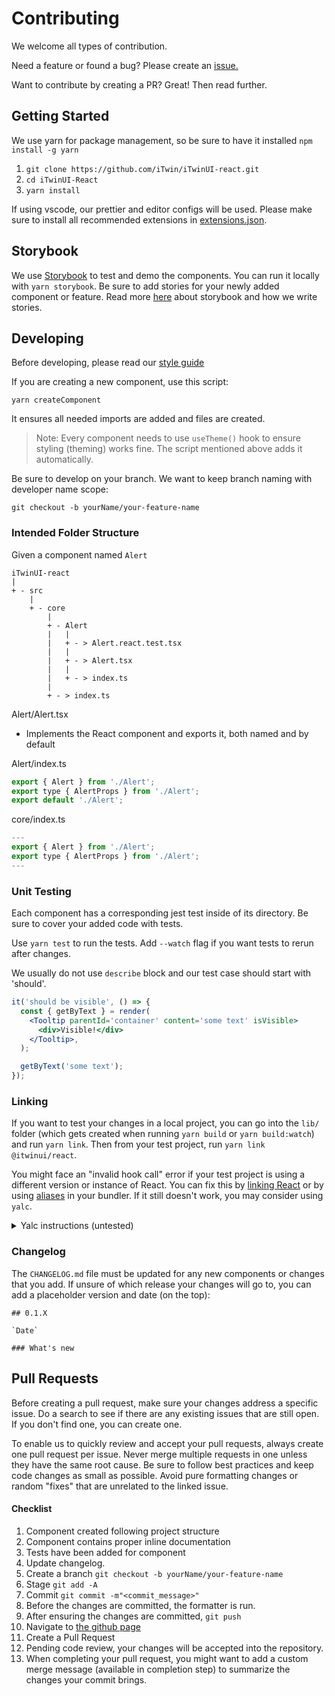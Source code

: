 # Contributing
We welcome all types of contribution. 

Need a feature or found a bug? Please create an [issue.](https://github.com/iTwin/iTwinUI-react/issues)

Want to contribute by creating a PR? Great! Then read further.

## Getting Started
We use yarn for package management, so be sure to have it installed
 `npm install -g yarn`

1. `git clone https://github.com/iTwin/iTwinUI-react.git`
2. `cd iTwinUI-React`
3. `yarn install`

If using vscode, our prettier and editor configs will be used.
Please make sure to install all recommended extensions in [extensions.json](./.vscode/extensions.json).

## Storybook
We use [Storybook](https://storybook.js.org) to test and demo the components. You can run it locally with `yarn storybook`.
Be sure to add stories for your newly added component or feature. Read more [here](./stories/README.md) about storybook and how we write stories.

## Developing

Before developing, please read our [style guide](./STYLEGUIDE.md)

If you are creating a new component, use this script:

`yarn createComponent`

It ensures all needed imports are added and files are created.

> Note: Every component needs to use `useTheme()` hook to ensure styling (theming) works fine. The script mentioned above adds it automatically.

Be sure to develop on your branch. We want to keep branch naming with developer name scope:

`git checkout -b yourName/your-feature-name`

### Intended Folder Structure

Given a component named `Alert`

```
iTwinUI-react
|
+ - src
    |
    + - core
        |
        + - Alert
        |   |
        |   + - > Alert.react.test.tsx
        |   |
        |   + - > Alert.tsx
        |   |
        |   + - > index.ts
        |
        + - > index.ts
```

Alert/Alert.tsx

- Implements the React component and exports it, both named and by default

Alert/index.ts

```jsx
export { Alert } from './Alert';
export type { AlertProps } from './Alert';
export default './Alert';
```

core/index.ts

```jsx
---
export { Alert } from './Alert';
export type { AlertProps } from './Alert';
---
```

### Unit Testing

Each component has a corresponding jest test inside of its directory. Be sure to cover your added code with tests.

Use `yarn test` to run the tests. Add `--watch` flag if you want tests to rerun after changes.

We usually do not use `describe` block and our test case should start with 'should'.

```jsx
it('should be visible', () => {
  const { getByText } = render(
    <Tooltip parentId='container' content='some text' isVisible>
      <div>Visible!</div>
    </Tooltip>,
  );

  getByText('some text');
});
```

### Linking
If you want to test your changes in a local project, you can go into the `lib/` folder (which gets created when running `yarn build` or `yarn build:watch`) and run `yarn link`. Then from your test project, run `yarn link @itwinui/react`.

You might face an "invalid hook call" error if your test project is using a different version or instance of React. You can fix this by [linking React](https://reactjs.org/warnings/invalid-hook-call-warning.html#duplicate-react) or by using [aliases](https://github.com/facebook/react/issues/13991#issuecomment-463486871) in your bundler. If it still doesn't work, you may consider using `yalc`.

<details>
<summary>Yalc instructions (untested)</summary>
You may want to install `yalc`, `concurrently`, and `nodemon` or `chokidar-cli` globally to compile and push changes to another project linked to iTwinUI-react.
Add these scripts to package.json:
<pre>
  "watch": "concurrently --kill-others \"yarn watch:tsx\" \"yarn watch:yalc:push\"",
  "watch:tsx": "tsc --watch",
  "watch:yalc:push": "delay 20 && cd lib && nodemon -e js,ts,tsx,d.ts -x \"yalc push\"",
</pre>
Chokidar version:
<pre>
  "watch:yalc:push": "delay 20 && cd lib && chokidar \"**/*.js\" \"**/*.ts\" \"**/*.tsx\" \"**/*.d.ts\" -c \"yalc push\"",
</pre>
</details>


### Changelog

The `CHANGELOG.md` file must be updated for any new components or changes that you add. If unsure of which release your changes will go to, you can add a placeholder version and date (on the top):
```
## 0.1.X

`Date`

### What's new
```

## Pull Requests

Before creating a pull request, make sure your changes address a specific issue. Do a search to see if there are any existing issues that are still open. If you don't find one, you can create one.

To enable us to quickly review and accept your pull requests, always create one pull request per issue. Never merge multiple requests in one unless they have the same root cause. Be sure to follow best practices and keep code changes as small as possible. Avoid pure formatting changes or random "fixes" that are unrelated to the linked issue.

#### Checklist

1. Component created following project structure
2. Component contains proper inline documentation
3. Tests have been added for component
4. Update changelog.
5. Create a branch `git checkout -b yourName/your-feature-name`
6. Stage `git add -A`
7. Commit `git commit -m"<commit_message>"`
8. Before the changes are committed, the formatter is run.
9. After ensuring the changes are committed, `git push`
10. Navigate to [the github page](https://github.com/iTwin/iTwinUI-react/pulls)
11. Create a Pull Request
12. Pending code review, your changes will be accepted into the repository.
13. When completing your pull request, you might want to add a custom merge message (available in completion step) to summarize the changes your commit brings.
